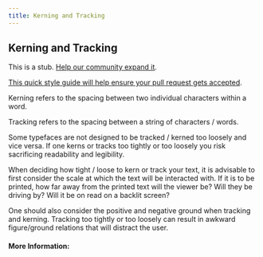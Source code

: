 ```yaml
---
title: Kerning and Tracking
---
```

## Kerning and Tracking

This is a stub. <a href='https://github.com/freecodecamp/guides/tree/master/src/pages/typography/kerning-and-tracking/index.md' target='_blank' rel='nofollow'>Help our community expand it</a>.

<a href='https://github.com/freecodecamp/guides/blob/master/README.md' target='_blank' rel='nofollow'>This quick style guide will help ensure your pull request gets accepted</a>.

<!-- The article goes here, in GitHub-flavored Markdown. Feel free to add YouTube videos, images, and CodePen/JSBin embeds  -->

Kerning refers to the spacing between two individual characters within a word.

Tracking refers to the spacing between a string of characters / words. 

Some typefaces are not designed to be tracked / kerned too loosely and vice versa. If one kerns or tracks too tightly or too loosely you risk sacrificing readability and legibility. 

When deciding how tight / loose to kern or track your text, it is advisable to first consider the scale at which the text will be interacted with. If it is to be printed, how far away from the printed text will the viewer be? Will they be driving by? Will it be on read on a backlit screen? 

One should also consider the positive and negative ground when tracking and kerning. Tracking too tightly or too loosely can result in awkward figure/ground relations that will distract the user.

#### More Information:
<!-- Please add any articles you think might be helpful to read before writing the article -->


